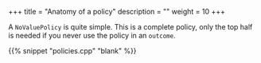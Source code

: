 +++
title = "Anatomy of a policy"
description = ""
weight = 10
+++

A `NoValuePolicy` is quite simple. This is a complete policy, only the top half
is needed if you never use the policy in an `outcome`.

{{% snippet "policies.cpp" "blank" %}}
